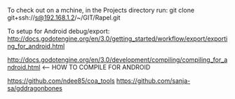 To check out on a mchine, in the Projects directory run:
git clone git+ssh://s@192.168.1.2/~/GIT/Rapel.git

To setup for Android debug/export:
http://docs.godotengine.org/en/3.0/getting_started/workflow/export/exporting_for_android.html

http://docs.godotengine.org/en/3.0/development/compiling/compiling_for_android.html <-- HOW TO COMPILE FOR ANDROID

https://github.com/ndee85/coa_tools
https://github.com/sanja-sa/gddragonbones

